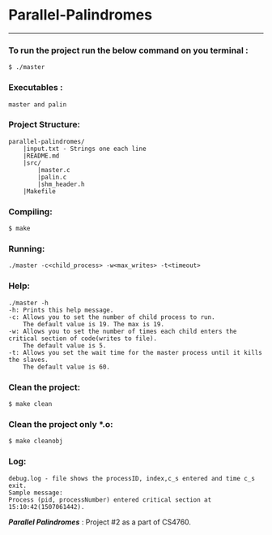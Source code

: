 # Parallel-Palindromes
----------------------

### To run the project run the below command on you terminal :
```
$ ./master
```

### Executables :
```
master and palin
```

### Project Structure:

```
parallel-palindromes/
	|input.txt - Strings one each line
	|README.md
	|src/
		|master.c
		|palin.c
		|shm_header.h
	|Makefile
```

### Compiling:

```
$ make
```
### Running:
```
./master -c<child_process> -w<max_writes> -t<timeout>
```

### Help:

```
./master -h
-h: Prints this help message.
-c: Allows you to set the number of child process to run.
	The default value is 19. The max is 19.
-w: Allows you to set the number of times each child enters the critical section of code(writes to file).
	The default value is 5.
-t: Allows you set the wait time for the master process until it kills the slaves.
	The default value is 60.
```

### Clean the project:

```
$ make clean
```

### Clean the project only *.o:
```
$ make cleanobj
```

### Log:
```
debug.log - file shows the processID, index,c_s entered and time c_s exit.
Sample message:
Process (pid, processNumber) entered critical section at 15:10:42(1507061442).
```

***Parallel Palindromes*** : Project #2 as a part of CS4760. 